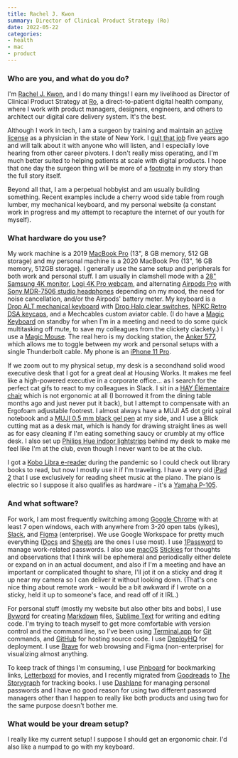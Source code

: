 ```yaml
---
title: Rachel J. Kwon
summary: Director of Clinical Product Strategy (Ro)
date: 2022-05-22
categories:
- health
- mac
- product 
---
```


### Who are you, and what do you do?

I'm [Rachel J. Kwon](https://kwon.nyc/ "Rachel's website."), and I do many things! I earn my livelihood as Director of Clinical Product Strategy at [Ro][], a direct-to-patient digital health company, where I work with product managers, designers, engineers, and others to architect our digital care delivery system. It's the best. 

Although I work in tech, I am a surgeon by training and maintain an [active license](https://www2.nysed.gov/coms/op001/opsc2a?profcd=60&plicno=287748&namechk=KWO "Rachel's physician's license for NYC.") as a physician in the state of New York. I [quit that job](https://www.theguardian.com/commentisfree/2016/jun/15/i-quit-medicine-heres-what-future-doctors-should-know "Rachel's Guardian article about quitting medicine.") five years ago and will talk about it with anyone who will listen, and I especially love hearing from other career pivoters. I don't really miss operating, and I'm much better suited to helping patients at scale with digital products. I hope that one day the surgeon thing will be more of a [footnote](https://www.imdb.com/name/nm9087310/ "Rachel's IMDB page.") in my story than the full story itself.

Beyond all that, I am a perpetual hobbyist and am usually building something. Recent examples include a cherry wood side table from rough lumber, my mechanical keyboard, and my personal website (a constant work in progress and my attempt to recapture the internet of our youth for myself).

### What hardware do you use?

My work machine is a 2019 [MacBook Pro][macbook-pro] (13", 8 GB memory, 512 GB storage) and my personal machine is a 2020 MacBook Pro (13", 16 GB memory, 512GB storage). I generally use the same setup and peripherals for both work and personal stuff. I am usually in clamshell mode with a [28" Samsung 4K monitor][u28r550uqn], [Logi 4K Pro webcam][4k-pro-webcam], and alternating [Airpods Pro][airpods-pro] with [Sony MDR-7506 studio headphones][mdr-7506] depending on my mood, the need for noise cancellation, and/or the Airpods' battery meter. My keyboard is a [Drop ALT mechanical keyboard][alt] with [Drop Halo clear switches][drop-halo-clear], [NPKC Retro DSA keycaps][dsa-9009], and a Mechcables custom aviator cable. (I do have a [Magic Keyboard][magic-keyboard] on standby for when I'm in a meeting and need to do some quick multitasking off mute, to save my colleagues from the clickety clackety.) I use a [Magic Mouse][magic-mouse]. The real hero is my docking station, the [Anker 577][577], which allows me to toggle between my work and personal setups with a single Thunderbolt cable. My phone is an [iPhone 11 Pro][iphone-11-pro]. 

If we zoom out to my physical setup, my desk is a secondhand solid wood executive desk that I got for a great deal at Housing Works. It makes me feel like a high-powered executive in a corporate office... as I search for the perfect cat gifs to react to my colleagues in Slack. I sit in a [HAY Élémentaire chair][elementaire] which is not ergonomic at all (I borrowed it from the dining table months ago and just never put it back), but I attempt to compensate with an Ergofoam adjustable footrest. I almost always have a MUJI A5 dot grid spiral notebook and a [MUJI 0.5 mm black gel pen][gel-ink-ballpoint] at my side, and I use a Blick cutting mat as a desk mat, which is handy for drawing straight lines as well as for easy cleaning if I'm eating something saucy or crumbly at my office desk. I also set up [Philips Hue indoor lightstrips][lightstrip-plus] behind my desk to make me feel like I'm at the club, even though I never want to be at the club.

I got a [Kobo Libra e-reader][libra-2] during the pandemic so I could check out library books to read, but now I mostly use it if I'm traveling. I have a very old [iPad 2][ipad-2] that I use exclusively for reading sheet music at the piano. The piano is electric so I suppose it also qualifies as hardware - it's a [Yamaha P-105][p-105].

### And what software?

For work, I am most frequently switching among [Google Chrome][chrome] with at least 7 open windows, each with anywhere from 3-20 open tabs (yikes), [Slack][], and [Figma][] (enterprise). We use Google Workspace for pretty much everything ([Docs][google-docs] and [Sheets][google-sheets] are the ones I use most). I use [1Password][] to manage work-related passwords. I also use [macOS][] [Stickies][] for thoughts and observations that I think will be ephemeral and periodically either delete or expand on in an actual document, and also if I'm a meeting and have an important or complicated thought to share, I'll jot it on a sticky and drag it up near my camera so I can deliver it without looking down. (That's one nice thing about remote work - would be a bit awkward if I wrote on a sticky, held it up to someone's face, and read off of it IRL.)

For personal stuff (mostly my website but also other bits and bobs), I use [Byword][] for creating [Markdown][] files, [Sublime Text][sublime-text] for writing and editing code. I'm trying to teach myself to get more comfortable with version control and the command line, so I've been using [Terminal.app][terminal] for [Git][] commands, and [GitHub][] for hosting source code. I use [DeployHQ][] for deployment. I use [Brave][] for web browsing and Figma (non-enterprise) for visualizing almost anything.

To keep track of things I'm consuming, I use [Pinboard][] for bookmarking links, [Letterboxd][] for movies, and I recently migrated from [Goodreads][] to [The Storygraph][the-storygraph] for tracking books. I use [Dashlane][] for managing personal passwords and I have no good reason for using two different password managers other than I happen to really like both products and using two for the same purpose doesn't bother me.

### What would be your dream setup?

I really like my current setup! I suppose I should get an ergonomic chair. I'd also like a numpad to go with my keyboard.

[1password]: https://1password.com "Password management software for Mac OS X."
[4k-pro-webcam]: https://www.logitech.com/en-us/products/webcams/4kprowebcam.960-001390.html "A webcam."
[577]: http://web.archive.org/web/20230320223354/https://us.anker.com/products/a8396 "A Thunderbolt docking station."
[airpods-pro]: https://www.apple.com/airpods-pro/ "In-ear headphones."
[alt]: https://drop.com/buy/drop-alt-mechanical-keyboard "A mechanical keyboard."
[brave]: https://brave.com/ "A web browser."
[byword]: https://bywordapp.com/ "A full-screen writing tool for the Mac."
[chrome]: https://www.google.com/intl/en/chrome/ "A WebKit-based browser, where each tab runs in its own thread."
[dashlane]: https://www.dashlane.com/ "A password managment system."
[deployhq]: https://www.deployhq.com/ "A service for deploying websites."
[drop-halo-clear]: https://keybumps.com/switches/drop-halo-clear.html "Switches for a mechincal keyboard."
[dsa-9009]: https://mechanicalkeyboards.com/shop/index.php?l=product_detail&p=6823 "Keycaps for a mechanical keyboard."
[elementaire]: https://us.hay.com/outdoor-chairs-and-stools/elementaire-side-chair/2514637.html?lang=en_US "A chair."
[figma]: https://www.figma.com/ "A collaborative design prototype service."
[gel-ink-ballpoint]: https://www.muji.us/collections/pen-pencils "A ball-point pen."
[git]: https://git-scm.com/ "A version control system."
[github]: https://github.com/ "A Git code repository service."
[goodreads]: https://www.goodreads.com/ "A service for tracking the book you've read."
[google-docs]: https://en.wikipedia.org/wiki/Google_Docs "A web-based office suite."
[google-sheets]: https://www.google.com/sheets/about/ "Online spreadsheet software."
[ipad-2]: https://www.apple.com/ipad/ "A tablet device."
[iphone-11-pro]: https://en.wikipedia.org/wiki/IPhone_11_Pro "A 5.8 inch iOS phone."
[letterboxd]: https://letterboxd.com/ "A service for tracking the films you've seen."
[libra-2]: https://us.kobobooks.com/products/kobo-libra-2 "A 7 inch ebook reader."
[lightstrip-plus]: https://www.philips-hue.com/en-us/p/hue-white-and-color-ambiance-lightstrip-plus-base-v4-80-inch/046677555337#overview "Smart light strips."
[macbook-pro]: https://www.apple.com/macbook-pro/ "A laptop."
[macos]: https://en.wikipedia.org/wiki/MacOS "An operating system for Mac hardware."
[magic-keyboard]: https://en.wikipedia.org/wiki/Magic_Keyboard "A wireless keyboard."
[magic-mouse]: https://en.wikipedia.org/wiki/Magic_Mouse "A multi-touch mouse."
[markdown]: https://daringfireball.net/projects/markdown/ "An email-like format for marking up text."
[mdr-7506]: http://web.archive.org/web/20230522193817/https://www.amazon.com/Sony-MDR7506-Professional-Diaphragm-Headphone/dp/B000AJIF4E "Studio-quality headphones."
[p-105]: http://web.archive.org/web/20160307082654/http://www.bhphotovideo.com:80/c/product/895158-REG/Yamaha_P_105_88_Key_Digital_Piano.html "An 88 key digital piano."
[pinboard]: http://pinboard.in/ "A bookmarking web service."
[ro]: https://ro.co/ "An online digital healthcare service."
[slack]: https://slack.com/intl/ja-jp/ "A collaboration service."
[stickies]: https://en.wikipedia.org/wiki/Stickies_(software) "Desktop note software for the Mac."
[sublime-text]: http://www.sublimetext.com/ "A coder's text editor."
[terminal]: https://en.wikipedia.org/wiki/Terminal_(OS_X) "A console application included with Mac OS X."
[the-storygraph]: https://thestorygraph.com/ "A service for tracking the books you're reading."
[u28r550uqn]: https://www.samsung.com/us/business/computing/monitors/uhd-and-wqhd/28-ur50-uhd-monitor-lu28r550uqnxza/ "A 28 inch monitor."
